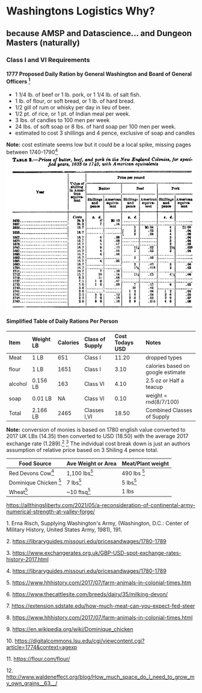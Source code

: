  # Washingtons Logistics Why?
 ## because AMSP and Datascience... and Dungeon Masters (naturally) 
 
 
### Class I and VI Requirements

#### 1777 Proposed Daily Ration by General Washington and Board of General Officers [<sup>1</sup>](#fn1)
- 1 1/4 lb. of beef or 1 lb. pork, or 1 1/4 lb. of salt fish. 
- 1 lb. of flour, or soft bread, or 1 lb. of hard bread. 
- 1/2 gill of rum or whisky per day in lieu of beer. 
- 1/2 pt. of rice, or  1 pt. of Indian meal per week. 
- 3 lbs. of candles to 100 men per week
- 24 lbs. of soft soap or 8 lbs. of hard soap per 100 men per week.
- estimated to cost 3 shillings and 4 pence, exclusive of soap and candles

**Note:** cost estimate seems low but it could be a local spike, missing pages between 1740-1790[<sup>4</sup>](#fn4)
![image info](./cost_table.PNG)

#### Simplified Table of Daily Rations Per Person

|Item    | Weight LB | Calories | Class of Supply  | Cost Todays USD | Notes                             |
|:-------|:----------|:---------|:-----------------|:----------------|:----------------------------------|
|Meat    | 1 LB      | 651      | Class I          | 11.20           | dropped types                     |
|flour   | 1 LB      | 1651     | Class I          | 3.10            | calories based on google estimate |
|alcohol | 0.156 LB  | 163      | Class VI         | 4.10            | 2.5 oz or Half a teacup           |
|soap    | 0.01 LB   | NA       | Class VI         | 0.10            | weight = rnd(8/7/100)             |
|Total   | 2.166 LB  | 2465     | Classes I,VI     | 18.50           | Combined Classes of Supply        |

**Note:** conversion of monies is based on 1780 english value converted to 2017 UK LBs (14.35) then converted to USD (18.50) with the average 2017 exchange rate (1.289).[<sup>2</sup>](#fn2) [<sup>3</sup>](#fn3) The indvidual cost break down is just an authors assumption of relative price based on 3 Shiling 4 pence total.   

 

| Food Source                            | Ave Weight or Area               | Meat/Plant weight              | 
|----------------------------------------|----------------------------------|--------------------------------|
| Red Devons Cow[<sup>4</sup>](#fn5)     |  1,100 lbs[<sup>5</sup>](#fn6)   | 490 lbs [<sup>5</sup>](#fn7)   |
| Dominique Chicken [<sup>5</sup>](#fn8) |  7 lbs[<sup>5</sup>](#fn9)       | 5 lbs[<sup>5</sup>](#fn10)     |
| Wheat[<sup>5</sup>](#fn11)             |  ~10 ftsq[<sup>5</sup>](#fn12)   | 1 lbs                          |


https://allthingsliberty.com/2021/05/a-reconsideration-of-continental-army-numerical-strength-at-valley-forge/


    
<span id="fn1">1. Erna Risch, Supplying Washington's Army, (Washington, D.C.: Center of Military History, United States Army, 1981), 191.</span>

<span id="fn2">2. https://libraryguides.missouri.edu/pricesandwages/1780-1789</span>

<span id="fn3">3. https://www.exchangerates.org.uk/GBP-USD-spot-exchange-rates-history-2017.html </span>

<span id="fn4">4. https://libraryguides.missouri.edu/pricesandwages/1780-1789</span>

<span id="fn5">5. https://www.hhhistory.com/2017/07/farm-animals-in-colonial-times.htm</span>

<span id="fn6">6. https://www.thecattlesite.com/breeds/dairy/35/milking-devon/</span>

<span id="fn7">7. https://extension.sdstate.edu/how-much-meat-can-you-expect-fed-steer</span>

<span id="fn8">8. https://www.hhhistory.com/2017/07/farm-animals-in-colonial-times.html</span>

<span id="fn9">9. https://en.wikipedia.org/wiki/Dominique_chicken</span>

<span id="fn10">10. https://digitalcommons.lsu.edu/cgi/viewcontent.cgi?article=1774&context=agexp </span>

<span id="fn11">11. https://flour.com/flour/</span>

<span id="fn12">12. http://www.waldeneffect.org/blog/How_much_space_do_I_need_to_grow_my_own_grains__63__/</span>
